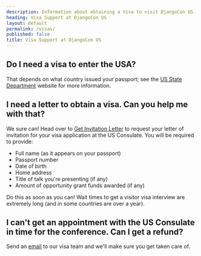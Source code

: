 ```yaml
---
description: Information about obtaining a Visa to visit DjangoCon US
heading: Visa Support at DjangoCon US
layout: default
permalink: /visas/
published: false
title: Visa Support at DjangoCon US
---
```


## Do I need a visa to enter the USA?

That depends on what country issued your passport; see the [US State Department](https://travel.state.gov/content/travel/en/us-visas/tourism-visit.html) website for more information.

## I need a letter to obtain a visa. Can you help me with that?

We sure can! Head over to <a href="/invitation">Get Invitation Letter</a> to request your letter of invitation for your visa application at the US Consulate. You will be required to provide:

- Full name (as it appears on your passport)
- Passport number
- Date of birth
- Home address
- Title of talk you're presenting (if any)
- Amount of opportunity grant funds awarded (if any)

Do this as soon as you can! Wait times to get a visitor visa interview are extremely long (and in some countries are over a year).

## I can't get an appointment with the US Consulate in time for the conference. Can I get a refund?

Send an <a href="mailto:{{site.visa_email}}">email</a> to our visa team and we'll make sure you get taken care of.
